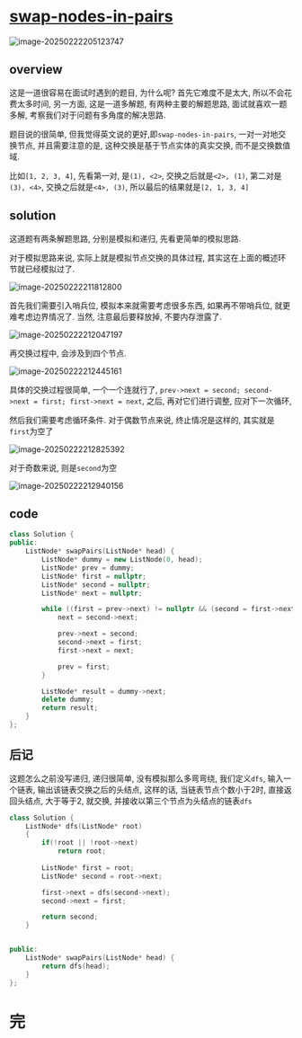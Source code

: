 # [swap-nodes-in-pairs](https://leetcode.cn/problems/swap-nodes-in-pairs)

![image-20250222205123747](https://md-wind.oss-cn-nanjing.aliyuncs.com/md/20250222205123804.png)

## overview

这是一道很容易在面试时遇到的题目, 为什么呢? 首先它难度不是太大, 所以不会花费太多时间, 另一方面, 这是一道多解题, 有两种主要的解题思路, 面试就喜欢一题多解, 考察我们对于问题有多角度的解决思路.

题目说的很简单, 但我觉得英文说的更好,即`swap-nodes-in-pairs`, 一对一对地交换节点, 并且需要注意的是, 这种交换是基于节点实体的真实交换, 而不是交换数值域.

比如`[1, 2, 3, 4]`, 先看第一对, 是`(1), <2>`, 交换之后就是`<2>, (1)`,  第二对是`(3), <4>`, 交换之后就是`<4>, (3)`, 所以最后的结果就是`[2, 1, 3, 4]`

## solution

这道题有两条解题思路, 分别是模拟和递归, 先看更简单的模拟思路.

对于模拟思路来说, 实际上就是模拟节点交换的具体过程, 其实这在上面的概述环节就已经模拟过了.

![image-20250222211812800](https://md-wind.oss-cn-nanjing.aliyuncs.com/md/20250222211812834.png)

首先我们需要引入哨兵位, 模拟本来就需要考虑很多东西, 如果再不带哨兵位, 就更难考虑边界情况了. 当然, 注意最后要释放掉, 不要内存泄露了.

![image-20250222212047197](https://md-wind.oss-cn-nanjing.aliyuncs.com/md/20250222212047235.png)

再交换过程中, 会涉及到四个节点.

![image-20250222212445161](https://md-wind.oss-cn-nanjing.aliyuncs.com/md/20250222212445201.png)

具体的交换过程很简单, 一个一个连就行了, `prev->next = second; second->next = first; first->next = next`, 之后, 再对它们进行调整, 应对下一次循环, 

然后我们需要考虑循环条件.   对于偶数节点来说, 终止情况是这样的, 其实就是`first`为空了

![image-20250222212825392](https://md-wind.oss-cn-nanjing.aliyuncs.com/md/20250222212825429.png)

对于奇数来说, 则是`second`为空

 ![image-20250222212940156](https://md-wind.oss-cn-nanjing.aliyuncs.com/md/20250222212940189.png)

## code

```cpp
class Solution {
public:
    ListNode* swapPairs(ListNode* head) {
        ListNode* dummy = new ListNode(0, head);  
        ListNode* prev = dummy;
        ListNode* first = nullptr;
        ListNode* second = nullptr;
        ListNode* next = nullptr;

        while ((first = prev->next) != nullptr && (second = first->next) != nullptr) {
            next = second->next;

            prev->next = second;    
            second->next = first;   
            first->next = next;     

            prev = first;           
        }

        ListNode* result = dummy->next;  
        delete dummy;                    
        return result;
    }
};
```

## 后记

这题怎么之前没写递归, 递归很简单, 没有模拟那么多弯弯绕, 我们定义`dfs`, 输入一个链表, 输出该链表交换之后的头结点, 这样的话, 当链表节点个数小于2时, 直接返回头结点, 大于等于2, 就交换, 并接收以第三个节点为头结点的链表`dfs`

```cpp
class Solution {
    ListNode* dfs(ListNode* root)
    {
        if(!root || !root->next)
            return root;
        
        ListNode* first = root;
        ListNode* second = root->next;

        first->next = dfs(second->next);
        second->next = first;

        return second;
    }


public:
    ListNode* swapPairs(ListNode* head) {
        return dfs(head);
    }
};
```

# 完

